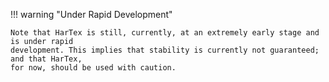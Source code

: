 !!! warning "Under Rapid Development"

    Note that HarTex is still, currently, at an extremely early stage and is under rapid
    development. This implies that stability is currently not guaranteed; and that HarTex,
    for now, should be used with caution.

